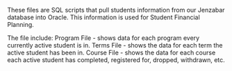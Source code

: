 These files are SQL scripts that pull students information from our Jenzabar database into Oracle. This information is used for Student Financial Planning.

The file include:
Program File - shows data for each program every currently active student is in.
Terms File - shows the data for each term the active student has been in.
Course File - shows the data for each course each active student has completed, registered for, dropped, withdrawn, etc. 
